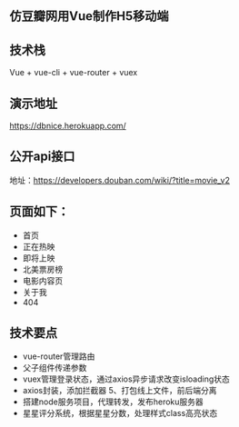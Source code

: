 
## 仿豆瓣网用Vue制作H5移动端

## 技术栈   
Vue + vue-cli + vue-router + vuex

## 演示地址   
https://dbnice.herokuapp.com/   

## 公开api接口   
地址：https://developers.douban.com/wiki/?title=movie_v2

## 页面如下：
* 首页
* 正在热映
* 即将上映
* 北美票房榜
* 电影内容页
* 关于我
* 404

## 技术要点

* vue-router管理路由
* 父子组件传递参数 
* vuex管理登录状态，通过axios异步请求改变isloading状态 
* axios封装，添加拦截器 5、打包线上文件，前后端分离 
* 搭建node服务项目，代理转发，发布heroku服务器 
* 星星评分系统，根据星星分数，处理样式class高亮状态

